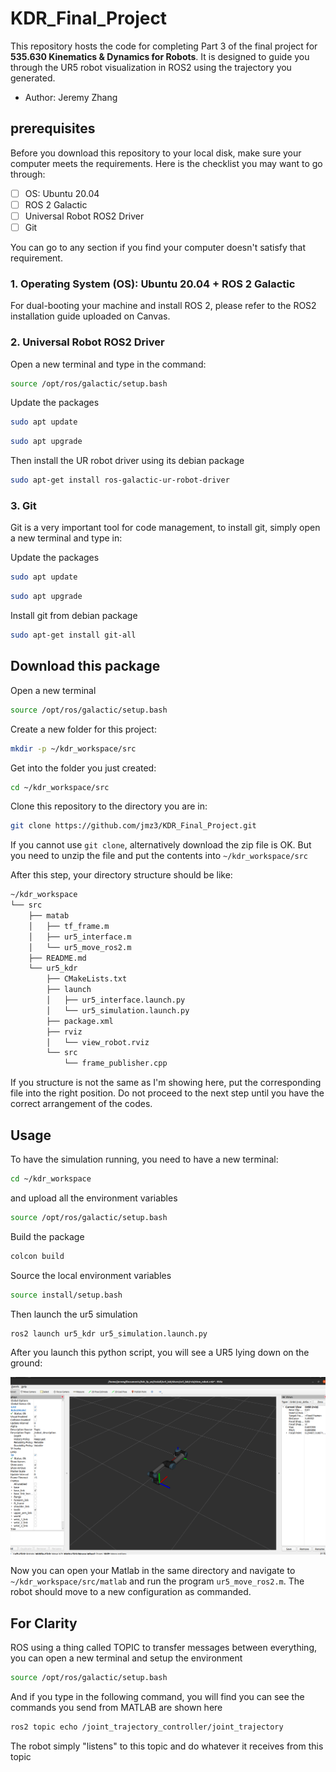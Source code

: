 # KDR_Final_Project 

This repository hosts the code for completing Part 3 of the final project for **535.630 Kinematics & Dynamics for Robots**. It is designed to guide you through the UR5 robot visualization in ROS2 using the trajectory you generated.

- Author: Jeremy Zhang

## prerequisites

Before you download this repository to your local disk, make sure your computer meets the requirements. Here is the checklist you may want to go through:

- [ ] OS: Ubuntu 20.04
- [ ] ROS 2 Galactic
- [ ] Universal Robot ROS2 Driver
- [ ] Git

You can go to any section if you find your computer doesn't satisfy that requirement. 

###  1. Operating System (OS): Ubuntu 20.04 + ROS 2 Galactic

For dual-booting your machine and install ROS 2, please refer to the ROS2 installation guide uploaded on Canvas.

### 2. Universal Robot ROS2 Driver

Open a new terminal and type in the command:

```bash
source /opt/ros/galactic/setup.bash
```

Update the packages

````bash
sudo apt update
````

```bash
sudo apt upgrade
```

Then install the UR robot driver using its debian package

```bash
sudo apt-get install ros-galactic-ur-robot-driver
```

### 3. Git

Git is a very important tool for code management, to install git, simply open a new terminal and type in:

Update the packages

````bash
sudo apt update
````

```bash
sudo apt upgrade
```

Install git from debian package

```bash
sudo apt-get install git-all
```



## Download this package

Open a new terminal

```bash
source /opt/ros/galactic/setup.bash
```

Create a new folder for this project:

```bash
mkdir -p ~/kdr_workspace/src
```

Get into the folder you just created:

```bash
cd ~/kdr_workspace/src
```

Clone this repository to the directory you are in:

```bash
git clone https://github.com/jmz3/KDR_Final_Project.git
```

If you cannot use `git clone`, alternatively download the zip file is OK. But you need to unzip the file and put the contents into  `~/kdr_workspace/src` 



After this step, your directory structure should be like:

```bash
~/kdr_workspace
└── src
    ├── matab
    │   ├── tf_frame.m
    │   ├── ur5_interface.m
    │   └── ur5_move_ros2.m
    ├── README.md
    └── ur5_kdr
        ├── CMakeLists.txt
        ├── launch
        │   ├── ur5_interface.launch.py
        │   └── ur5_simulation.launch.py
        ├── package.xml
        ├── rviz
        │   └── view_robot.rviz
        └── src
            └── frame_publisher.cpp

```

If you structure is not the same as I'm showing here, put the corresponding file into the right position. Do not proceed to the next step until you have the correct arrangement of the codes.



## Usage

To have the simulation running, you need to have a new terminal:

```bash
cd ~/kdr_workspace
```

and upload all the environment variables

```bash
source /opt/ros/galactic/setup.bash
```

Build the package

```bash
colcon build
```

Source the local environment variables

```bash
source install/setup.bash
```

Then launch the ur5 simulation

```bash	
ros2 launch ur5_kdr ur5_simulation.launch.py 
```

After you launch this python script, you will see a UR5 lying down on the ground:

![ur5 bringup](resources/ur5bringup.png)



Now you can open your Matlab in the same directory and navigate to `~/kdr_workspace/src/matlab` and run the program `ur5_move_ros2.m`. The robot should move to a new configuration as commanded.



## For Clarity

ROS using a thing called TOPIC to transfer messages between everything, you can open a new terminal and setup the environment

```bash
source /opt/ros/galactic/setup.bash
```

And if you type in the following command, you will find you can see the commands you send from MATLAB are shown here

```bash
ros2 topic echo /joint_trajectory_controller/joint_trajectory
```

The robot simply "listens" to this topic and do whatever it receives from this topic
